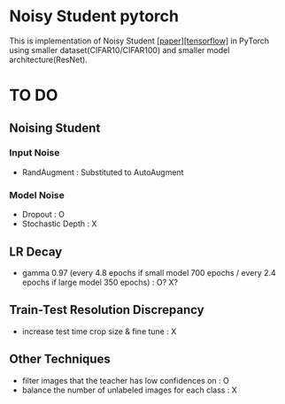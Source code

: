 # Noisy Student pytorch

This is implementation of Noisy Student [[paper]](https://arxiv.org/abs/1911.04252)[[tensorflow]](https://github.com/google-research/noisystudent) in PyTorch using smaller dataset(CIFAR10/CIFAR100) and smaller model architecture(ResNet).

# TO DO

## Noising Student
### Input Noise
- RandAugment : Substituted to AutoAugment
### Model Noise
- Dropout : O
- Stochastic Depth : X

## LR Decay
- gamma 0.97 (every 4.8 epochs if small model 700 epochs / every 2.4 epochs if large model 350 epochs) : O? X?

## Train-Test Resolution Discrepancy
- increase test time crop size & fine tune : X

## Other Techniques
- filter images that the teacher has low confidences on : O
- balance the number of unlabeled images for each class : X
